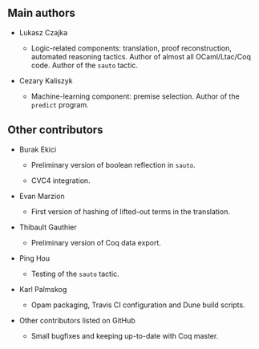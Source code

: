 Main authors
------------

* Lukasz Czajka

    * Logic-related components: translation, proof reconstruction,
      automated reasoning tactics. Author of almost all OCaml/Ltac/Coq
      code. Author of the `sauto` tactic.

* Cezary Kaliszyk

    * Machine-learning component: premise selection. Author of the
      `predict` program.

Other contributors
------------------

* Burak Ekici

    * Preliminary version of boolean reflection in `sauto`.

    * CVC4 integration.

* Evan Marzion

    * First version of hashing of lifted-out terms in the translation.

* Thibault Gauthier

    * Preliminary version of Coq data export.

* Ping Hou

    * Testing of the `sauto` tactic.

* Karl Palmskog

    * Opam packaging, Travis CI configuration and Dune build scripts.

* Other contributors listed on GitHub

    * Small bugfixes and keeping up-to-date with Coq master.
